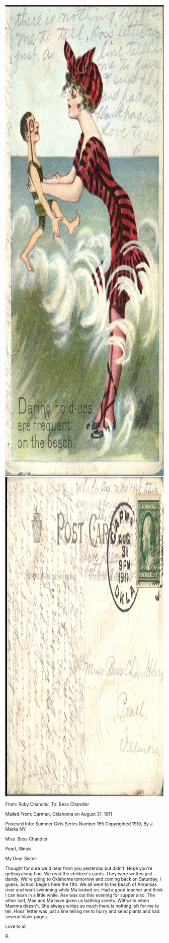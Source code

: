 <html><body><a href="/wp-content/uploads/2014/04/postcard-2014-20140425_17500591_0102.jpg"><img class="alignnone size-full wp-image-399" src="/wp-content/uploads/2014/04/postcard-2014-20140425_17500591_0102.jpg" alt="postcard-2014-20140425_17500591_0102" width="995" height="1491"></a> <a href="/wp-content/uploads/2014/04/postcard-2014-20140425_17501440_0103.jpg"><img class="alignnone size-full wp-image-400" src="/wp-content/uploads/2014/04/postcard-2014-20140425_17501440_0103.jpg" alt="postcard-2014-20140425_17501440_0103" width="1536" height="1010"></a>



From: Ruby Chandler, To: Bess Chandler

Mailed From: Carmen, Oklahoma on August 31, 1911

Postcard Info: Summer Girls Series Number 155 Copyrighted 1910, By J. Marks NY



Miss  Bess Chandler

Pearl, Illinois



My Dear Sister:

Thought for sure we'd hear from you yesterday but didn't. Hope you're getting along fine. We read the children's cards. They were written just dandy. We're going to Oklahoma tomorrow and coming back on Saturday, I guess. School begins here the 11th. We all went to the beach of Arkansas river and went swimming while Ma looked on. Had a good teacher and think I can learn in a little while. Ase was out this evening for supper also. The other half, Mae and Ma have given us bathing scents. Will write when Mamma doesn't. She always writes so much there is nothing left for me to tell. Hoss' letter was just a line telling me to hurry and send plants and had several blank pages.

Love to all,

R.</body></html>